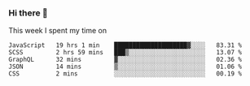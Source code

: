 ### Hi there 👋

<!--
**qiruohan/qiruohan** is a ✨ _special_ ✨ repository because its `README.md` (this file) appears on your GitHub profile.

Here are some ideas to get you started:

- 🔭 I’m currently working on ...
- 🌱 I’m currently learning ...
- 👯 I’m looking to collaborate on ...
- 🤔 I’m looking for help with ...
- 💬 Ask me about ...
- 📫 How to reach me: ...
- 😄 Pronouns: ...
- ⚡ Fun fact: ...
-->

This week I spent my time on 
<!--START_SECTION:waka-->
```text
JavaScript   19 hrs 1 min    ████████████████████▓░░░░   83.31 % 
SCSS         2 hrs 59 mins   ███▒░░░░░░░░░░░░░░░░░░░░░   13.07 % 
GraphQL      32 mins         ▓░░░░░░░░░░░░░░░░░░░░░░░░   02.36 % 
JSON         14 mins         ▒░░░░░░░░░░░░░░░░░░░░░░░░   01.06 % 
CSS          2 mins          ░░░░░░░░░░░░░░░░░░░░░░░░░   00.19 % 
```
<!--END_SECTION:waka-->
